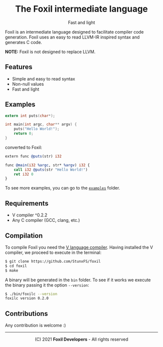 <div align="center">

# The Foxil intermediate language 

Fast and light

</div>

Foxil is an intermediate language designed to facilitate compiler code generation. Foxil
uses an easy to read LLVM-IR inspired syntax and generates C code.

**NOTE:** Foxil is not designed to replace LLVM.

## Features

* Simple and easy to read syntax
* Non-null values
* Fast and light

## Examples

```c
extern int puts(char*);

int main(int argc, char** argv) {
    puts("Hello World!");
    return 0;
}
```

converted to Foxil:

```llvm
extern func @puts(str) i32

func @main(i32 %argc, str* %argv) i32 {
    call i32 @puts(str "Hello World!")
    ret i32 0
}
```

To see more examples, you can go to the [`examples`](examples/) folder.

## Requirements

* V compiler ^0.2.2
* Any C compiler (GCC, clang, etc.)

## Compilation

To compile Foxil you need the [V language compiler](https://github.com/vlang/v).
Having installed the V compiler, we proceed to execute in the terminal:

```bash
$ git clone https://github.com/StunxFS/foxil
$ cd foxil
$ make
```

A binary will be generated in the `bin` folder. To see if it works we execute the
binary passing it the option `--version`:

```bash
$ ./bin/foxilc --version
foxilc version 0.2.0
```

## Contributions

Any contribution is welcome :)

* * *

<div align="center">

(C) 2021 **Foxil Developers** - All rights reserved

</div>
